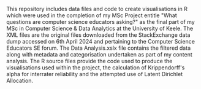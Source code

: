 This repository includes data files and code to create visualisations in R which were used in the completion of my MSc Project entitle "What questions are computer science educators asking?" as the final part of my MSc in Computer Science & Data Analytics at the University of Keele.
The XML files are the original files downloaded from the StackExchange data dump accessed on 6th April 2024 and pertaining to the Computer Science Educators SE forum. 
The Data Analysis.xslx file contains the filtered data along with metadata and categorisation undertaken as part of my content analysis. 
The R source files provide the code used to produce the visualisations used within the project, the calculation of Krippendorff's alpha for interrater reliability and the attempted use of Latent Dirichlet Allocation.
